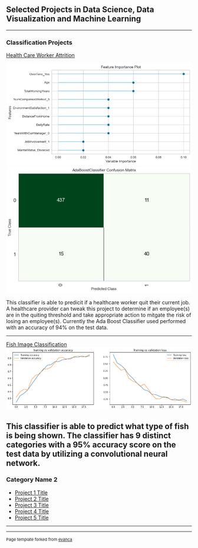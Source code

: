## Selected Projects in Data Science, Data Visualization and Machine Learning

---

### Classification Projects 

[Health Care Worker Attrition](https://github.com/schneirc73/Healthcare_Attrition_Prediction)


<img src="images/HTurnover_Feature.png?raw=true"/>
<img src="images/H_Turnover_Classifier.png?raw=true"/>

This classifier is able to predicit if a healthcare worker quit their current job.  A healthcare provider can tweak this project to determine if an employee(s) are in the quiting threshold and take appropriate action to mitgate the risk of losing an employee(s).  Currently the Ada Boost Classifier used performed with an accuracy of 94% on the test data.

---
[Fish Image Classification](https://github.com/schneirc73/Fish_Classifier_POC)
<img src="images/Fish_Training.png?raw=true"/>

This classifier is able to predict what type of fish is being shown.  The classifier has 9 distinct categories with a 95% accuracy score on the test data by utilizing a convolutional neural network.
---

### Category Name 2

- [Project 1 Title](http://example.com/)
- [Project 2 Title](http://example.com/)
- [Project 3 Title](http://example.com/)
- [Project 4 Title](http://example.com/)
- [Project 5 Title](http://example.com/)

---




---
<p style="font-size:11px">Page template forked from <a href="https://github.com/evanca/quick-portfolio">evanca</a></p>
<!-- Remove above link if you don't want to attibute -->
